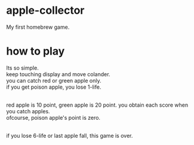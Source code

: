 # apple-collector
My first homebrew game.

# how to play
Its so simple.<br>
keep touching display and move colander.<br>
you can catch red or green apple only.<br>
if you get poison apple, you lose 1-life.<br><br>

red apple is 10 point, green apple is 20 point. you obtain each score when you catch apples.<br>
ofcourse, poison apple's point is zero.<br><br>

if you lose 6-life or last apple fall, this game is over.<br>
